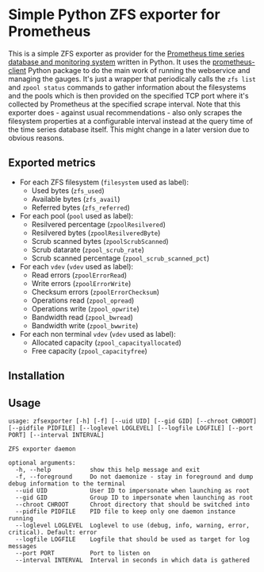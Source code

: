 # Simple Python ZFS exporter for Prometheus

This is a simple ZFS exporter as provider for the [Prometheus  time series database
and monitoring system](https://prometheus.io/) written in Python. It uses
the [prometheus-client](https://github.com/prometheus/client_python) Python
package to do the main work of running the webservice and managing the gauges.
It's just a wrapper that periodically calls the ```zfs list``` and ```zpool status```
commands to gather information about the filesystems and the pools which is then
provided on the specified TCP port where it's collected by Prometheus at the
specified scrape interval. Note that this exporter does - against usual
recommendations - also only scrapes the filesystem properties at a configurable
interval instead at the query time of the time series database itself. This
might change in a later version due to obvious reasons.

## Exported metrics

* For each ZFS filesystem (```filesystem``` used as label):
   * Used bytes (```zfs_used```)
   * Available bytes (```zfs_avail```)
   * Referred bytes (```zfs_referred```)
* For each pool (```pool``` used as label):
   * Resilvered percentage (```zpoolResilvered```)
   * Resilvered bytes (```zpoolResilveredByte```)
   * Scrub scanned bytes (```zpoolScrubScanned```)
   * Scrub datarate (```zpool_scrub_rate```)
   * Scrub scanned percentage (```zpool_scrub_scanned_pct```)
* For each ```vdev``` (```vdev``` used as label):
   * Read errors (```zpoolErrorRead```)
   * Write errors (```zpoolErrorWrite```)
   * Checksum errors (```zpoolErrorChecksum```)
   * Operations read (```zpool_opread```)
   * Operations write (```zpool_opwrite```)
   * Bandwidth read (```zpool_bwread```)
   * Bandwidth write (```zpool_bwwrite```)
* For each non terminal ```vdev``` (```vdev``` used as label):
   * Allocated capacity (```zpool_capacityallocated```)
   * Free capacity (```zpool_capacityfree```)

## Installation

## Usage

```
usage: zfsexporter [-h] [-f] [--uid UID] [--gid GID] [--chroot CHROOT] [--pidfile PIDFILE] [--loglevel LOGLEVEL] [--logfile LOGFILE] [--port PORT] [--interval INTERVAL]

ZFS exporter daemon

optional arguments:
  -h, --help           show this help message and exit
  -f, --foreground     Do not daemonize - stay in foreground and dump debug information to the terminal
  --uid UID            User ID to impersonate when launching as root
  --gid GID            Group ID to impersonate when launching as root
  --chroot CHROOT      Chroot directory that should be switched into
  --pidfile PIDFILE    PID file to keep only one daemon instance running
  --loglevel LOGLEVEL  Loglevel to use (debug, info, warning, error, critical). Default: error
  --logfile LOGFILE    Logfile that should be used as target for log messages
  --port PORT          Port to listen on
  --interval INTERVAL  Interval in seconds in which data is gathered
```
